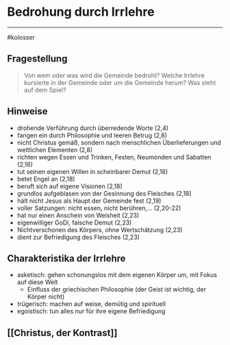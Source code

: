 # Bedrohung durch Irrlehre
---
#kolosser 

## Fragestellung

> Von wem oder was wird die Gemeinde bedroht? Welche Irrlehre kursierte in der Gemeinde oder um die Gemeinde herum? Was steht auf dem Spiel?

## Hinweise

- drohende Verführung durch überredende Worte (2,4)
- fangen ein durch Philosophie und leeren Betrug (2,8)
- nicht Christus gemäß, sondern nach menschlichen Überlieferungen und weltlichen Elementen (2,8)
- richten wegen Essen und Trinken, Festen, Neumonden und Sabatten (2,16)
- tut seinen eigenen Willen in scheinbarer Demut (2,18)
- betet Engel an (2,18)
- beruft sich auf eigene Visionen (2,18)
- grundlos aufgeblasen von der Gesinnung des Fleisches (2,18)
- hält nicht Jesus als Haupt der Gemeinde fest (2,19)
- voller Satzungen: nicht essen, nicht berühren,... (2,20-22)
- hat nur einen Anschein von Weisheit (2,23)
- eigenwilliger GoDi, falsche Demut (2,23)
- Nichtverschonen des Körpers, ohne Wertschätzung (2,23)
- dient zur Befriedigung des Fleisches (2,23)

## Charakteristika der Irrlehre

- asketisch: gehen schonungslos mit dem eigenen Körper um, mit Fokus auf diese Welt
	- Einfluss der griechischen Philosophie (der Geist ist wichtig, der Körper nicht)
- trügerisch: machen auf weise, demütig und spirituell 
- egoistisch: tun alles nur für ihre eigene Befriedigung

## [[Christus, der Kontrast]]
